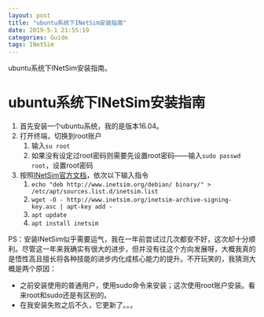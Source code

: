 ```yaml
---
layout: post
title: "ubuntu系统下INetSim安装指南"
date: 2019-5-1 21:55:19
categories: Guide
tags: INetSim
---
```


ubuntu系统下INetSim安装指南。

# ubuntu系统下INetSim安装指南

1. 首先安装一个ubuntu系统，我的是版本16.04。
2. 打开终端，切换到root账户
   1. 输入```su root```
   2. 如果没有设定过root密码则需要先设置root密码——输入```sudo passwd root```，设置root密码
3. 按照[INetSim官方文档](https://www.inetsim.org/packages.html)，依次以下输入指令
   1. ```echo "deb http://www.inetsim.org/debian/ binary/" > /etc/apt/sources.list.d/inetsim.list```
   2. ```wget -O - http://www.inetsim.org/inetsim-archive-signing-key.asc | apt-key add -```
   3. ```apt update```
   4. ```apt install inetsim```

PS：安装INetSim似乎需要运气，我在一年前尝试过几次都安不好，这次却十分顺利。尽管这一年来我确实有很大的进步，但并没有往这个方向发展呀，大概我真的是悟性高且擅长将各种技能的进步内化成核心能力的提升。不开玩笑的，我猜测大概是两个原因：

* 之前安装使用的普通用户，使用sudo命令来安装；这次使用root账户安装。看来root和sudo还是有区别的。
* 在我安装失败之后不久，它更新了。。。